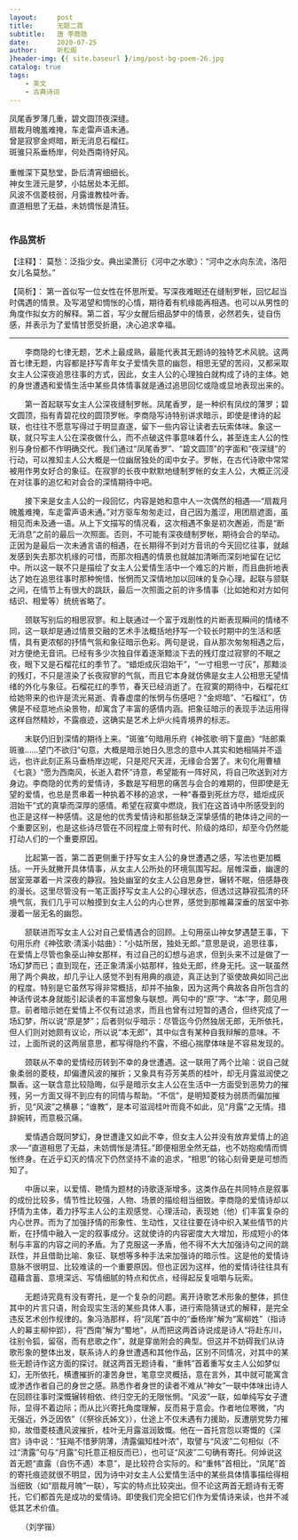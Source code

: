 ```yaml
---
layout:     post
title:      无题二首
subtitle:   唐 李商隐
date:       2020-07-25
author:     听松阁
}header-img: {{ site.baseurl }/img/post-bg-poem-26.jpg
catalog: true
tags:
    - 美文
    - 古典诗词
---
```


凤尾香罗薄几重，碧文圆顶夜深缝。<br>
扇裁月魄羞难掩，车走雷声语未通。<br>
曾是寂寥金烬暗，断无消息石榴红。<br>
斑骓只系垂杨岸，何处西南待好风。<br>
<br>
重帷深下莫愁堂，卧后清宵细细长。<br>
神女生涯元是梦，小姑居处本无郎。<br>
风波不信菱枝弱，月露谁教桂叶香。<br>
直道相思了无益，未妨惆怅是清狂。<br>
<br>

### 作品赏析
【注释】：
莫愁：泛指少女。典出梁萧衍《河中之水歌》：“河中之水向东流，洛阳女儿名莫愁。”

【简析】：
第一首似写一位女性在怀思所爱。写深夜难眠还在缝制罗帐，回忆起当时偶遇的情景。及写渴望和惆怅的心情，期待着有机缘能再相遇。也可以从男性的角度作拟女方的解释。第二首，写少女醒后细品梦中的情景，必然若失，徒自伤感，并表示为了爱情甘愿受折磨，决心追求幸福。

-----------------------------------
　　李商隐的七律无题，艺术上最成熟，最能代表其无题诗的独特艺术风貌。这两首七律无题，内容都是抒写青年女子爱情失意的幽怨，相思无望的苦闷，又都采取女主人公深夜追思往事的方式，因此，女主人公的心理独白就构成了诗的主体。她的身世遭遇和爱情生活中某些具体情事就是通过追思回忆或隐或显地表现出来的。

　　第一首起联写女主人公深夜缝制罗帐。凤尾香罗，是一种织有凤纹的薄罗；碧文圆顶，指有青碧花纹的圆顶罗帐。李商隐写诗特别讲求暗示，即使是律诗的起联，也往往不愿意写得过于明显直遂，留下一些内容让读者去玩索体味。象这一联，就只写主人公在深夜做什么，而不点破这件事意味着什么，甚至连主人公的性别与身份都不作明确交代。我们通过“凤尾香罗”、“碧文圆顶”的字面和“夜深缝”的行动，可以推知主人公大概是一位幽居独处的闺中女子。罗帐，在古代诗歌中常常被用作男女好合的象征。在寂寥的长夜中默默地缝制罗帐的女主人公，大概正沉浸在对往事的追忆和对会合的深情期待中吧。

　　接下来是女主人公的一段回忆，内容是她和意中人一次偶然的相遇──“扇裁月魄羞难掩，车走雷声语未通。”对方驱车匆匆走过，自己因为羞涩，用团扇遮面，虽相见而未及通一语。从上下文描写的情况看，这次相遇不象是初次邂逅，而是“断无消息”之前的最后一次照面。否则，不可能有深夜缝制罗帐，期待会合的举动。正因为是最后一次未通言语的相遇，在长期得不到对方音讯的今天回忆往事，就越发感到失去那次机缘的可惜，而那次相遇的情景也就越加清晰而深刻地留在记忆中。所以这一联不只是描绘了女主人公爱情生活中一个难忘的片断，而且曲折地表达了她在追思往事时那种惋惜、怅惘而又深情地加以回味的复杂心理。起联与颔联之间，在情节上有很大的跳跃，最后一次照面之前的许多情事（比如她和对方如何结识、相爱等）统统省略了。

　　颈联写别后的相思寂寥。和上联通过一个富于戏剧性的片断表现瞬间的情绪不同，这一联却是通过情景交融的艺术手法概括地抒写一个较长时期中的生活和感情，具有更浓郁的抒情气氛和象征暗示色彩。两句是说，自从那次匆匆相遇之后，对方便绝无音讯。已经有多少次独自伴着逐渐黯淡下去的残灯度过寂寥的不眠之夜，眼下又是石榴花红的季节了。“蜡炬成灰泪始干”，“一寸相思一寸灰”，那黯淡的残灯，不只是渲染了长夜寂寥的气氛，而且它本身就仿佛是女主人公相思无望情绪的外化与象征。石榴花红的季节，春天已经消逝了。在寂寞的期待中，石榴花红给她带来的也许是流光易逝、青春虚度的怅惘与伤感吧？“金烬暗”、“石榴红”，仿佛是不经意地点染景物，却寓含了丰富的感情内涵。把象征暗示的表现手法运用得这样自然精妙，不露痕迹，这确实是艺术上炉火纯青境界的标志。

　　末联仍旧到深情的期待上来。“斑骓”句暗用乐府《神弦歌·明下童曲》“陆郎乘斑骓……望门不欲归”句意，大概是暗示她日久思念的意中人其实和她相隔并不遥远，也许此刻正系马垂杨岸边呢，只是咫尺天涯，无缘会合罢了。末句化用曹植《七哀》“愿为西南风，长逝入君怀”诗意，希望能有一阵好风，将自己吹送到对方身边。李商隐的优秀的爱情诗，多数是写相思的痛苦与会合的难期的，但即使是无望的爱情，也总是贯串着一种执着不移的追求，一种“春蚕到死丝方尽，蜡炬成灰泪始干”式的真挚而深厚的感情。希望在寂寞中燃烧，我们在这首诗中所感受到的也正是这样一种感情。这是他的优秀爱情诗和那些缺乏深挚感情的艳体诗之间的一个重要区别，也是这些诗尽管在不同程度上带有时代、阶级的烙印，却至今仍然能打动人们的一个重要原因。

　　比起第一首，第二首更侧重于抒写女主人公的身世遭遇之感，写法也更加概括。一开头就撇开具体情事，从女主人公所处的环境氛围写起。层帷深垂，幽邃的居室笼罩着一片深夜的静寂。独处幽室的女主人公自思身世，辗转不眠，倍感静夜的漫长。这里尽管没有一笔正面抒写女主人公的心理状态，但透过这静寂孤清的环境气氛，我们几乎可以触摸到女主人公的内心世界，感觉到那帷幕深垂的居室中弥漫着一层无名的幽怨。

　　颔联进而写女主人公对自己爱情遇合的回顾。上句用巫山神女梦遇楚王事，下句用乐府《神弦歌·清溪小姑曲》：“小姑所居，独处无郎。”意思是说，追思往事，在爱情上尽管也象巫山神女那样，有过自己的幻想与追求，但到头来不过是做了一场幻梦而已；直到现在，还正象清溪小姑那样，独处无郎，终身无托。这一联虽然用了两个典故，却几乎让人感觉不到有用典的痕迹，真正达到了驱使故典如同己出的程度。特别是它虽然写得非常概括，却并不抽象，因为这两个典故各自所包含的神话传说本身就能引起读者的丰富想象与联想。两句中的“原”字、“本”字，颇见用意。前者暗示她在爱情上不仅有过追求，而且也曾有过短暂的遇合，但终究成了一场幻梦，所以说“原是梦”；后者则似乎暗示：尽管迄今仍然独居无郎，无所依托，但人们则对她颇有议论，所以说“本无郎”，其中似含有某种自我辩解的意味。不过，上面所说的这两层意思，都写得隐约不露，不细心揣摩体味是不容易发现的。

　　颈联从不幸的爱情经历转到不幸的身世遭遇。这一联用了两个比喻：说自己就象柔弱的菱枝，却偏遭风波的摧折；又象具有芬芳美质的桂叶，却无月露滋润使之飘香。这一联含意比较隐晦，似乎是暗示女主人公在生活中一方面受到恶势力的摧残，另一方面又得不到应有的同情与帮助。“不信”，是明知菱枝为弱质而偏加摧折，见“风波”之横暴；“谁教”，是本可滋润桂叶而竟不如此，见“月露”之无情。措辞婉转，而意极沉痛。

　　爱情遇合既同梦幻，身世遭逢又如此不幸，但女主人公并没有放弃爱情上的追求──“直道相思了无益，未妨惆怅是清狂。”即便相思全然无益，也不妨抱痴情而惆怅终身。在近乎幻灭的情况下仍然坚持不渝的追求，“相思”的铭心刻骨更是可想而知了。

　　中唐以来，以爱情、艳情为题材的诗歌逐渐增多。这类作品在共同特点是叙事的成份比较多，情节性比较强，人物、场景的描绘相当细致。李商隐的爱情诗却以抒情为主体，着力抒写主人公的主观感觉、心理活动，表现她（他）们丰富复杂的内心世界。而为了加强抒情的形象性、生动性，又往往要在诗中织入某些情节的片断，在抒情中融入一定的叙事成分。这就使诗的内容密度大大增加，形成短小的体制与丰富的内容之间的矛盾。为了克服这一矛盾，他不得不大大加强诗句之间的跳跃性，并且借助比喻、象征、联想等多种手法来加强诗的暗示性。这是他的爱情诗意脉不很明显、比较难读的一个重要原因。但也正因为这样，他的爱情诗往往具有蕴藉含蓄、意境深远、写情细腻的特点和优点，经得起反复咀嚼与玩索。

　　无题诗究竟有没有寄托，是一个复杂的问题。离开诗歌艺术形象的整体，抓住其中的片言只语，附会现实生活的某些具体人事，进行索隐猜谜式的解释，是完全违反艺术创作规律的。象冯浩那样，将“凤尾”首中的“垂杨岸”解为“寓柳姓”（指诗人的幕主柳仲郢），将“西南”解为“蜀地”，从而把这两首诗说成是诗人“将赴东川，往别令狐，留宿，而有悲歌之作”，就是穿凿附会的典型。但这并不妨碍我们从诗歌形象的整体出发，联系诗人的身世遭遇和其他作品，区别不同情况，对其中的某些无题诗作这方面的探讨。就这两首无题诗看，“重帏”首着重写女主人公如梦似幻，无所依托，横遭摧折的凄苦身世，笔意空灵概括，意在言外，其中就可能寓含或渗透作者自己的身世之感。熟悉作者身世的读者不难从“神女”一联中体味出诗人在回顾往事时深慨辗转相依、终归空无的无限怅惘。“风波”一联，如单纯写女子遭际，显得不着边际；而从比兴寄托角度理解，反而易于意会。作者地位寒微，“内无强近，外乏因依”（《祭徐氏姊文》），仕途上不仅未遇有力援助，反遭朋党势力摧抑，故借菱枝遭风波摧折，桂叶无月露滋润致慨。他在一首托宫怨以寄慨的《深宫》诗中说：“狂飚不惜萝阴薄，清露偏知桂叶浓”，取譬与“风波”二句相似（不过“清露”句与“月露”句托意正相反而已），也可证“风波”二句确有寄托。何焯说这首无题“直露（自伤不遇）本意”，是比较符合实际的。和“重帏”首相比，“凤尾”首的寄托痕迹就很不明显，因为诗中对女主人公爱情生活中的某些具体情事描绘得相当细致（如“扇裁月魄”一联），写实的特点比较突出。但不论这两首无题诗有无寄托，它们都首先是成功的爱情诗。即使我们完全把它们作为爱情诗来读，也并不减低其艺术价值。

　　（刘学锴）
